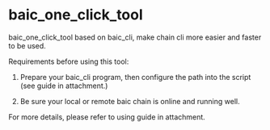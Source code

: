 # baic_one_click_tool

baic_one_click_tool based on baic_cli, make chain cli more easier and faster to be used.

Requirements before using this tool:

1. Prepare your baic_cli program, then configure the path into the script (see guide in attachment.)
	
2. Be sure your local or remote baic chain is online and running well.
	

For more details, please refer to using guide in attachment.

